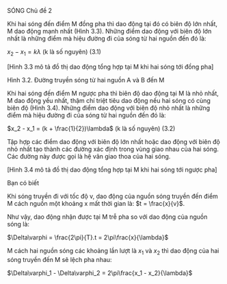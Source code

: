 SÓNG Chủ đề 2

Khi hai sóng đến điểm M đồng pha thì dao động tại đó có biên độ lớn nhất, M dao động mạnh nhất (Hình 3.3). Những điểm dao động với biên độ lớn nhất là những điểm mà hiệu đường đi của sóng từ hai nguồn đến đó là:

$x_2 - x_1 = k\lambda$ (k là số nguyên)    (3.1)

[Hình 3.3 mô tả đồ thị dao động tổng hợp tại M khi hai sóng tới đồng pha]

Hình 3.2. Đường truyền sóng từ hai nguồn A và B đến M

Khi hai sóng đến điểm M ngược pha thì biên độ dao động tại M là nhỏ nhất, M dao động yếu nhất, thậm chí triệt tiêu dao động nếu hai sóng có cùng biên độ (Hình 3.4). Những điểm dao động với biên độ nhỏ nhất là những điểm mà hiệu đường đi của sóng từ hai nguồn đến đó là:

$x_2 - x_1 = (k + \frac{1}{2})\lambda$ (k là số nguyên)    (3.2)

Tập hợp các điểm dao động với biên độ lớn nhất hoặc dao động với biên độ nhỏ nhất tạo thành các đường xác định trong vùng giao nhau của hai sóng. Các đường này được gọi là hệ vân giao thoa của hai sóng.

[Hình 3.4 mô tả đồ thị dao động tổng hợp tại M khi hai sóng tới ngược pha]

Bạn có biết

Khi sóng truyền đi với tốc độ v, dao động của nguồn sóng truyền đến điểm M cách nguồn một khoảng x mất thời gian là: $t = \frac{x}{v}$.

Như vậy, dao động nhận được tại M trễ pha so với dao động của nguồn sóng là:

$\Delta\varphi = \frac{2\pi}{T}.t = 2\pi\frac{x}{\lambda}$

M cách hai nguồn sóng các khoảng lần lượt là $x_1$ và $x_2$ thì dao động của hai sóng truyền đến M sẽ lệch pha nhau:

$\Delta\varphi_1 - \Delta\varphi_2 = 2\pi\frac{x_1 - x_2}{\lambda}$